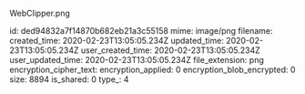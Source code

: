 WebClipper.png

id: ded94832a7f14870b682eb21a3c55158
mime: image/png
filename: 
created_time: 2020-02-23T13:05:05.234Z
updated_time: 2020-02-23T13:05:05.234Z
user_created_time: 2020-02-23T13:05:05.234Z
user_updated_time: 2020-02-23T13:05:05.234Z
file_extension: png
encryption_cipher_text: 
encryption_applied: 0
encryption_blob_encrypted: 0
size: 8894
is_shared: 0
type_: 4
